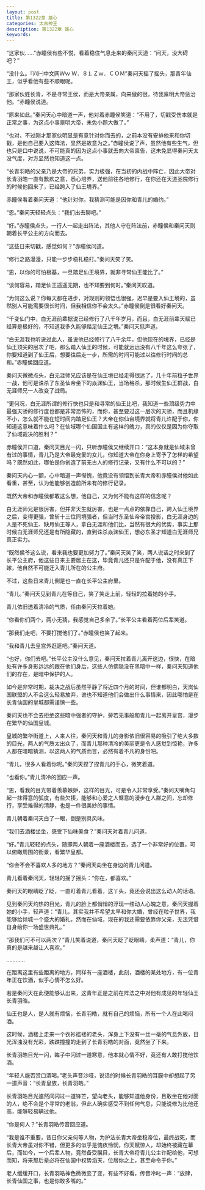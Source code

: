 ```yaml
---
layout: post
title: 第1322章 雄心
categories: 太古神王
description: 第1322章 雄心
keywords:
---
```


“这家伙……”赤瞳侯有些不悦，看着稳住气息走来的秦问天道：“问天，没大碍吧？”

“没什么。『㈧㈠中文网Ｗｗ Ｗ．８⒈Ｚｗ．ＣＯＭ”秦问天摇了摇头，那青年仙王，似乎看他有些不顺眼呢。

“那家伙姓长青，不是寻常王侯，而是大帝亲属，向来傲的很，待我禀明大帝惩治他。“赤瞳侯说道。

“原来如此。”秦问天心中暗道一声，他对着赤瞳侯笑道：“不用了，切戳受伤本就是正常之事，为这点小事禀明大帝，未免小题大做了。”

“也对，不过刚才那家伙明显是有意针对你而去的，之前本没有安排他来和你切戳，是他自己要入这阵法，显然是故意为之。”赤瞳侯说了声，虽然他有些生气，但也只是口中说说，不可能真的因为这点小事就去向大帝禀告，这未免显得秦问天太没气度，对方显然也知道这一点。

“长青羽皓的父亲乃是大帝的兄弟，实力极强，在当初的内战中阵亡，因此大帝对长青羽皓一直有歉疚之意，悉心培养，送他前往各地修行，在你还在天道圣院修行的时候他回来了，已经跨入了仙王境界。”

赤瞳侯看着秦问天道：“他针对你，我猜测可能是因你和青儿的婚约。”

“恩。”秦问天轻轻点头：“我们出去聊吧。”

“好。”赤瞳侯点头，一行人一起走出阵法，其他人守在阵法前，赤瞳侯和秦问天则朝着长平公主的方向而去。

“这些日来切戳，感觉如何？”赤瞳侯问道。

“修行之路漫漫，只能一步步稳扎稳打。”秦问天笑了笑。

“恩，以你的可怕根基，一旦踏足仙王境界，就非寻常仙王能比了。”

“谈何容易，踏足仙王遥遥无期，也不知要到何时。”秦问天叹道。

“为何这么说？你每天都在进步，对规则的领悟也很强，迟早是要入仙王境的，虽然别人可能需要很长时间，但我相信你不会太久。”赤瞳侯倒是很看好秦问天。

“千变仙门中，白无涯前辈据说已经修行了八千年岁月，而且，白无涯前辈天赋已经算是极好的，不知道我多久能够踏足仙王之境。”秦问天低声道。

“白无涯我也听说过此人，虽说他已经修行了八千余年，但他现在的境界，已经是仙王顶尖的层次了吧，那么踏入仙王的时候，可能就远远没有八千年这么夸张了，你要知道到了仙王后，想要往后走一步，所需的时间可能过以往修行时间的总和。”赤瞳侯回应道。

秦问天微微点头，白无涯师兄应该是在仙王境已经走得很远了，几十年前粒子世界一战，他可是诛杀了东圣仙帝坐下的焱渊仙王，当场格杀，那时候生仙王群战，白无涯师兄一人改变了战局。

“更何况，白无涯所谓的修行快也只是和寻常的仙王比吧，我知道一些顶级势力中最强天骄的修行度也都是非常恐怖的，而你，甚至要过这一层次的天骄，而且机缘不小，怎么就不能在短时间内踏足仙王？大帝在你仙台境界就将青儿许配于你，你知道这意味着什么吗？在仙域哪个仙国国主有这样的魄力，真的仅仅是因为你夺取了仙域裁决的胜利？”

赤瞳侯开口道，秦问天目光一闪，只听赤瞳侯又继续开口：“这本身就是仙域未曾有过的事情，青儿乃是大帝最宠爱的女儿，你知道大帝在你身上寄予了怎样的希望吗？既然如此，哪怕是你创造了前无古人的修行记录，又有什么不可以的？”

秦问天内心一颤，心中暗道一声惭愧，他竟没有领悟到长青大帝和赤瞳侯对他如此看重，甚至，认为他能够创造前所未有的修行记录。

既然大帝和赤瞳侯都敢这么想，他自己，又为何不能有这样的信念呢？

白无涯师兄是很厉害，但并非天生就厉害，也是一点点的依靠自己，跨入仙王境界之后，变得更强，曾斩十三位同境强者，但当时东圣仙帝帝宫投影，白无涯身边的人是不死仙王、缺月仙王等人，拿白无涯和他们比，当然有很大的优势，事实上那时候白无涯师兄还是有所隐藏的，直到诛杀焱渊仙王，想必东圣才知道白无涯师兄真正实力。

“既然侯爷这么说，看来我也要更加努力了。”秦问天笑了笑，两人说话之时来到了长平公主府，他这些日来主要居主在这，毕竟青儿还只是许配于他，没有真正下嫁，他自然不可能迁入青儿所在的公主府。

不过，这些日来青儿倒是也一直在长平公主府里。

“青儿。”秦问天见到青儿在等自己，笑了笑走上前，轻轻的拉着她的小手。

青儿依旧透着清冷的气质，任由秦问天拉着她。

“你看你们两个，两小无猜，我感觉自己多余了。”长平公主看着两位后辈笑道。

“那我们走吧，不要打搅他们了。”赤瞳侯也笑了起来。

“我和青儿去皇宫外逛逛吧。”秦问天道。

“也好，你们去吧。”长平公主没什么意见，秦问天拉着青儿离开这边，很快，在暗处有许多身影远远的跟在他们身后，这些人仿佛隐没在黑暗中一样，秦问天知道他们的存在，是暗中保护的人。

如今是非常时期，裁决之战后虽然平静了将近四个月的时间，但谁都明白，天岚仙国联盟的人不会这么轻易放弃，谁也不知道他们会做出什么事情来，因此哪怕是在长青仙国的皇城都需谨慎一些。

秦问天也不会去拒绝这些暗中强者的守护，旁若无事般和青儿一起离开皇宫，漫步在繁华的仙国皇城。

皇城的繁华街道上，人来人往，秦问天和青儿的身影依旧很容易的吸引了绝大多数的目光，两人的气质太出众了，而青儿那种清冷的美丽更是令人感觉到惊艳，许多人都在暗暗猜测，以这两人的气质而言，必然有着不凡的身份吧。

“青儿，很多人看着你呢。”秦问天捏了捏青儿的手心，微笑着道。

“也看你。”青儿清冷的回应一声。

“恩，看我的目光带着羡慕嫉妒，这样的目光，可是令人非常享受。”秦问天嘴角勾起一抹得意的弧度，有些欠揍，能够和心爱之人惬意的漫步在人群之间，忘却修行，享受难得的清静，也是一件很美妙的事情。

青儿朝着秦问天白了一眼，倒是别具风味。

“我们去酒楼坐坐，感受下仙味美食？”秦问天对着青儿问道。

“好。”青儿轻轻的点头，随即两人朝着一座酒楼而去，选了一个非常好的位置，可以俯瞰周围的街景，看繁华皇都。

“你会不会不喜欢人多的地方？”秦问天向坐在身边的青儿问道。

青儿看着秦问天，轻轻的摇了摇头：“你在，都喜欢。”

秦问天的眼睛眨了眨，一直盯着青儿看着，这丫头，竟还会说出这么动人的话语。

见到秦问天灼热的目光，青儿的脸上都悄悄的浮现一缕动人心魄之意，秦问天握着她的小手，轻声道：“青儿，其实我并不希望太早和你大婚，曾经在粒子世界，我能够给倾城一个盛大的婚礼，然而在仙域，现在的我还需要依靠你父亲，无法凭借自身给你一场盛世典礼。”

“那我们可不可以两次？”青儿笑着说道，秦问天眨了眨眼睛，柔声道：“青儿，你真的是越来越让人喜欢。”

…………

在距离这里有些距离的地方，同样有一座酒楼，此刻，酒楼的某处地方，有一位青年正在饮酒，似乎心情不怎么好。

若是秦问天在此便能够认出来，这青年正是之前在阵法之中对他有成见的年轻仙王长青羽皓。

仙王也是人，是人就有烦恼，长青羽皓，就有自己的烦恼，所有一个人在此喝闷酒。

这时候，酒楼上走来一个衣衫褴褛的老头，浑身上下没有一丝一毫的气息外放，目光浑浊没有光彩，跌跌撞撞的走到了长青羽皓的对面，竟然坐了下来。

长青羽皓目光一闪，眸子中闪过一道寒意，他本就心情不好，竟还有人敢打搅他饮酒。

“年轻人能否赏口酒喝。”老头声音沙哑，说话的时候长青羽皓的耳膜中却想起了另一道声音：“长青皇族，长青羽皓。”

长青羽皓目光遽然间闪过一道锋芒，望向老头，能够知道他身份，且敢坐在他对面的人，绝不会是个寻常的老翁，但此人确实感受不到任何气息，只能说修为比他还高，能够轻易瞒过他。

“你是何人？”长青羽皓传音回应道。

“我是谁不重要，昔日你父亲何等人物，为护法长青大帝坐稳帝位，最终战死，而长青大帝虽对你不错，但更多的似乎是愧疚怜悯，你天赋惊人，却始终被藏在幕后，而如今，一个后辈人物，竟然备受瞩目，长青大帝将青儿公主许配给他，可想而知，将来那后辈必将在仙国中权势滔天，位居你之上，甚至命令于你。”

老人缓缓开口，长青羽皓神色微微变了变，有些不好看，传音冷叱一声：“放肆，长青仙国之事，也是你敢多嘴的。”
